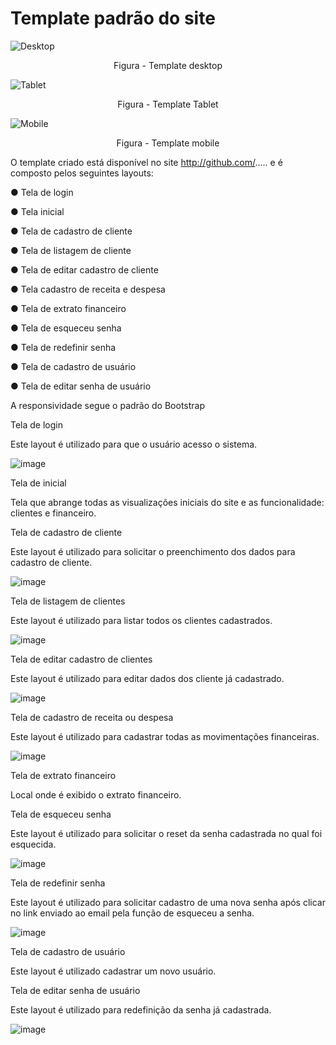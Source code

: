 # Template padrão do site
![Desktop](https://user-images.githubusercontent.com/89876269/198905211-c9ddc55b-eec4-45c0-a168-dc9d8cedd958.jpeg)
<p align="center">Figura - Template desktop </center>

![Tablet](https://user-images.githubusercontent.com/89876269/198905329-ec82dc4c-415c-4f3d-a950-97d354e9c1f6.jpeg)
<center>Figura - Template Tablet </center>

![Mobile](https://user-images.githubusercontent.com/89876269/198905243-6392537b-cfcf-428f-8a85-c709596efce5.jpeg)
<center>Figura - Template mobile </center>

O template criado está disponível no site http://github.com/.....  e é composto pelos seguintes 
layouts: 

● Tela de login

● Tela inicial

● Tela de cadastro de cliente

● Tela de listagem de cliente

● Tela de editar cadastro de cliente

● Tela cadastro de receita e despesa

● Tela de extrato financeiro

● Tela de esqueceu senha

● Tela de redefinir senha

● Tela de cadastro de usuário

● Tela de editar senha de usuário

A responsividade segue o padrão do Bootstrap

Tela de login

Este layout é utilizado para que o usuário acesso o sistema.

![image](https://user-images.githubusercontent.com/111931438/198907637-9b31e752-c30a-442e-ac73-6cf1ac869c9d.png)

Tela de inicial

Tela que abrange todas as visualizações iniciais do site e as funcionalidade: clientes e financeiro.



Tela de cadastro de cliente

Este layout é utilizado para solicitar o preenchimento dos dados para cadastro de cliente.

![image](https://user-images.githubusercontent.com/111931438/198909258-f2ed41cc-c492-4152-901e-8ff6fa975e0e.png)


Tela de listagem de clientes

Este layout é utilizado para listar todos os clientes cadastrados.

![image](https://user-images.githubusercontent.com/111931438/198907877-5b75bf17-f4e4-4c75-868e-a5382f0bf3f4.png)

Tela de editar cadastro de clientes

Este layout é utilizado para editar dados dos cliente já cadastrado.

![image](https://user-images.githubusercontent.com/111931438/198909281-e15dd448-1df8-4d5c-8a04-eaf9ba612136.png)

Tela de cadastro de receita ou despesa

Este layout é utilizado para cadastrar todas as movimentações financeiras.

![image](https://user-images.githubusercontent.com/111931438/198907989-370a9c1f-d71d-48a4-a380-46167bacfbf5.png)

Tela de extrato financeiro

Local onde é exibido o extrato financeiro.



Tela de esqueceu senha

Este layout é utilizado para solicitar o reset da senha cadastrada no qual foi esquecida.

![image](https://user-images.githubusercontent.com/111931438/198908081-12557f16-bc7e-46ac-af80-2ab034361fcd.png)

Tela de redefinir senha

Este layout é utilizado para solicitar cadastro de uma nova senha após clicar no link enviado ao email pela função de esqueceu a senha.

![image](https://user-images.githubusercontent.com/111931438/198910066-2ec011ba-fc9d-4d0e-9fb2-89a229294ad8.png)

Tela de cadastro de usuário

Este layout é utilizado cadastrar um novo usuário.


Tela de editar senha de usuário

Este layout é utilizado para redefinição da senha já cadastrada.

![image](https://user-images.githubusercontent.com/111931438/198909874-62223137-d370-4a68-9abb-4c16de03896c.png)

